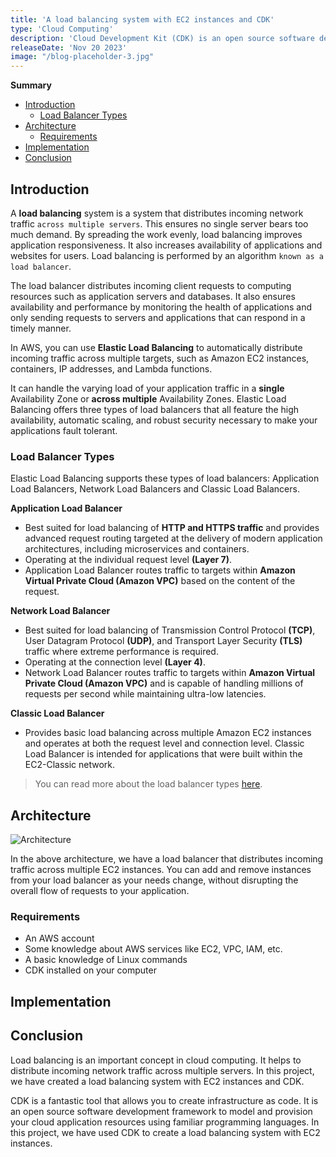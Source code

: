 ```yaml
---
title: 'A load balancing system with EC2 instances and CDK'
type: 'Cloud Computing'
description: 'Cloud Development Kit (CDK) is an open source software development framework to model and provision your cloud application resources using familiar programming languages. In this project, we will use CDK to create a load balancing system with EC2 instances.'
releaseDate: 'Nov 20 2023'
image: "/blog-placeholder-3.jpg"
---
```

**Summary**

- [Introduction](#introduction)
  - [Load Balancer Types](#load-balancer-types)
- [Architecture](#architecture)
  - [Requirements](#requirements)
- [Implementation](#implementation)
- [Conclusion](#conclusion)

## Introduction

A **load balancing** system is a system that distributes incoming network traffic `across multiple servers`. This ensures no single server bears too much demand. By spreading the work evenly, load balancing improves application responsiveness. It also increases availability of applications and websites for users. Load balancing is performed by an algorithm `known as a load balancer`. 

The load balancer distributes incoming client requests to computing resources such as application servers and databases. It also ensures availability and performance by monitoring the health of applications and only sending requests to servers and applications that can respond in a timely manner.

In AWS, you can use **Elastic Load Balancing** to automatically distribute incoming traffic across multiple targets, such as Amazon EC2 instances, containers, IP addresses, and Lambda functions. 

It can handle the varying load of your application traffic in a **single** Availability Zone or **across multiple** Availability Zones. Elastic Load Balancing offers three types of load balancers that all feature the high availability, automatic scaling, and robust security necessary to make your applications fault tolerant.

### Load Balancer Types

Elastic Load Balancing supports these types of load balancers: Application Load Balancers, Network Load Balancers and Classic Load Balancers.

**Application Load Balancer** 

- Best suited for load balancing of **HTTP and HTTPS traffic** and provides advanced request routing targeted at the delivery of modern application architectures, including microservices and containers. 
- Operating at the individual request level **(Layer 7)**.
- Application Load Balancer routes traffic to targets within **Amazon Virtual Private Cloud (Amazon VPC)** based on the content of the request.

**Network Load Balancer** 

- Best suited for load balancing of Transmission Control Protocol **(TCP)**, User Datagram Protocol **(UDP)**, and Transport Layer Security **(TLS)** traffic where extreme performance is required. 
- Operating at the connection level **(Layer 4)**. 
- Network Load Balancer routes traffic to targets within **Amazon Virtual Private Cloud (Amazon VPC)** and is capable of handling millions of requests per second while maintaining ultra-low latencies.

**Classic Load Balancer** 

- Provides basic load balancing across multiple Amazon EC2 instances and operates at both the request level and connection level. Classic Load Balancer is intended for applications that were built within the EC2-Classic network.

> You can read more about the load balancer types [here](https://docs.aws.amazon.com/AmazonECS/latest/developerguide/load-balancer-types.html).

## Architecture

![Architecture](/images/load-balancing-ec2/architecture.png)

In the above architecture, we have a load balancer that distributes incoming traffic across multiple EC2 instances. You can add and remove instances from your load balancer as your needs change, without disrupting the overall flow of requests to your application.

### Requirements

- An AWS account
- Some knowledge about AWS services like EC2, VPC, IAM, etc.
- A basic knowledge of Linux commands
- CDK installed on your computer

## Implementation

## Conclusion

Load balancing is an important concept in cloud computing. It helps to distribute incoming network traffic across multiple servers. In this project, we have created a load balancing system with EC2 instances and CDK.

CDK is a fantastic tool that allows you to create infrastructure as code. It is an open source software development framework to model and provision your cloud application resources using familiar programming languages. In this project, we have used CDK to create a load balancing system with EC2 instances.

<!-- un sistema que analice entradas de posts y haga un post para redes sociales junto con una imagen generada por AI. Esto automáticamente -->
